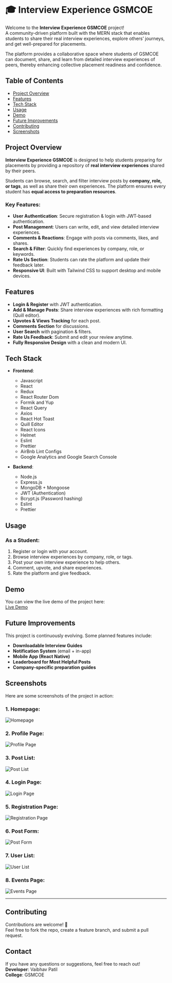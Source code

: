 # 🎓 Interview Experience GSMCOE

Welcome to the **Interview Experience GSMCOE** project!  
A community-driven platform built with the MERN stack that enables students to share their real interview experiences, explore others’ journeys, and get well-prepared for placements. 

The platform provides a collaborative space where students of GSMCOE can document, share, and learn from detailed interview experiences of peers, thereby enhancing collective placement readiness and confidence.

## Table of Contents

- [Project Overview](#project-overview)
- [Features](#features)
- [Tech Stack](#tech-stack)
- [Usage](#usage)
- [Demo](#demo)
- [Future Improvements](#future-improvements)
- [Contributing](#contributing)
- [Screenshots](#screenshots)

## Project Overview

**Interview Experience GSMCOE** is designed to help students preparing for placements by providing a repository of **real interview experiences** shared by their peers.  

Students can browse, search, and filter interview posts by **company, role, or tags**, as well as share their own experiences. The platform ensures every student has **equal access to preparation resources**.

### Key Features:
- **User Authentication**: Secure registration & login with JWT-based authentication.  
- **Post Management**: Users can write, edit, and view detailed interview experiences.  
- **Comments & Reactions**: Engage with posts via comments, likes, and shares.  
- **Search & Filter**: Quickly find experiences by company, role, or keywords.  
- **Rate Us Section**: Students can rate the platform and update their feedback later.  
- **Responsive UI**: Built with Tailwind CSS to support desktop and mobile devices.  

## Features

- **Login & Register** with JWT authentication.  
- **Add & Manage Posts**: Share interview experiences with rich formatting (Quill editor).  
- **Upvotes & Views Tracking** for each post.  
- **Comments Section** for discussions.  
- **User Search** with pagination & filters.  
- **Rate Us Feedback**: Submit and edit your review anytime.  
- **Fully Responsive Design** with a clean and modern UI.  

## Tech Stack

- **Frontend**:
  - Javascript
  - React
  - Redux
  - React Router Dom
  - Formik and Yup
  - React Query
  - Axios
  - React Hot Toast
  - Quill Editor
  - React Icons
  - Helmet
  - Eslint
  - Prettier
  - AirBnb Lint Configs
  - Google Analytics and Google Search Console

- **Backend**:
  - Node.js
  - Express.js
  - MongoDB + Mongoose
  - JWT (Authentication)
  - Bcrypt.js (Password hashing)
  - Eslint
  - Prettier

## Usage

### As a Student:
1. Register or login with your account.  
2. Browse interview experiences by company, role, or tags.  
3. Post your own interview experience to help others.  
4. Comment, upvote, and share experiences.  
5. Rate the platform and give feedback.  

## Demo

You can view the live demo of the project here:  
[Live Demo]()

## Future Improvements

This project is continuously evolving. Some planned features include:  

- **Downloadable Interview Guides**  
- **Notification System** (email + in-app)  
- **Mobile App (React Native)**  
- **Leaderboard for Most Helpful Posts**  
- **Company-specific preparation guides**  

## Screenshots

Here are some screenshots of the project in action:

### 1. **Homepage**:  
![Homepage](https://i.postimg.cc/fb3X5b3Y/home-page.png)  

### 2. **Profile Page**:  
![Profile Page](https://i.postimg.cc/vTyVQL0v/profile-page.png)  

### 3. **Post List**:  
![Post List](https://i.postimg.cc/133DnBsC/post-list.png)  

### 4. **Login Page**:  
![Login Page](https://i.postimg.cc/G2yF3pdb/login.png)  

### 5. **Registration Page**:  
![Registration Page](https://i.postimg.cc/FFbST8KC/registration.png)  

### 6. **Post Form**:  
![Post Form](https://i.postimg.cc/GhrFrrN1/post-form.png)  

### 7. **User List**:  
![User List](https://i.postimg.cc/Z5nyKqxX/user-list.png)  

### 8. **Events Page**:  
![Events Page](https://i.postimg.cc/RhwLdZDg/events.png)  

---

## Contributing
Contributions are welcome! 🎉  
Feel free to fork the repo, create a feature branch, and submit a pull request.


## Contact
If you have any questions or suggestions, feel free to reach out!  
**Developer**: Vaibhav Patil  
**College**: GSMCOE  
